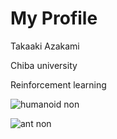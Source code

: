 # My Profile

Takaaki Azakami

Chiba university

Reinforcement learning

![humanoid non](https://user-images.githubusercontent.com/109128805/216739258-ce5f4c79-b70d-4ddf-b886-5026940916c9.gif)

![ant non](https://user-images.githubusercontent.com/109128805/216739370-09653266-a88d-43c1-9852-de7bd89b9435.gif)


